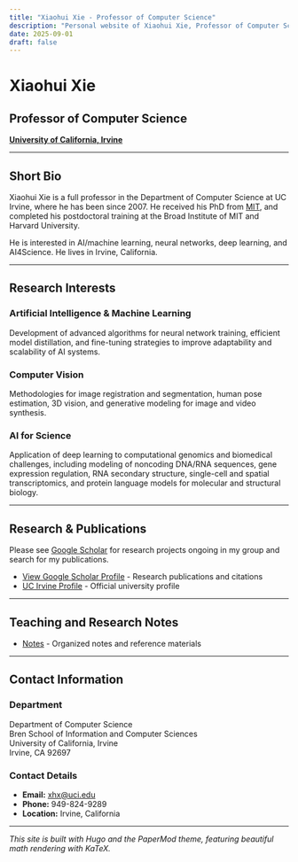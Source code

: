 ```yaml
---
title: "Xiaohui Xie - Professor of Computer Science"
description: "Personal website of Xiaohui Xie, Professor of Computer Science at UC Irvine, specializing in AI, machine learning, and computational genomics"
date: 2025-09-01
draft: false
---
```


# Xiaohui Xie

## Professor of Computer Science

**[University of California, Irvine](https://www.uci.edu/)**

---

## Short Bio

Xiaohui Xie is a full professor in the Department of Computer Science at UC Irvine, where he has been since 2007. He received his PhD from [MIT](https://www.mit.edu/), and completed his postdoctoral training at the Broad Institute of MIT and Harvard University. 

He is interested in AI/machine learning, neural networks, deep learning, and AI4Science. He lives in Irvine, California.

---

## Research Interests

### Artificial Intelligence & Machine Learning
Development of advanced algorithms for neural network training, efficient model distillation, and fine-tuning strategies to improve adaptability and scalability of AI systems.

### Computer Vision
Methodologies for image registration and segmentation, human pose estimation, 3D vision, and generative modeling for image and video synthesis.

### AI for Science
Application of deep learning to computational genomics and biomedical challenges, including modeling of noncoding DNA/RNA sequences, gene expression regulation, RNA secondary structure, single-cell and spatial transcriptomics, and protein language models for molecular and structural biology.

---

## Research & Publications

Please see [Google Scholar](https://scholar.google.com/citations?user=YOUR_GOOGLE_SCHOLAR_ID&sortby=pubdate) for research projects ongoing in my group and search for my publications.

- [View Google Scholar Profile](https://scholar.google.com/citations?user=YOUR_GOOGLE_SCHOLAR_ID&sortby=pubdate) - Research publications and citations
- [UC Irvine Profile](https://www.ics.uci.edu/~xhx/) - Official university profile

---

## Teaching and Research Notes

- [Notes](/notes/) - Organized notes and reference materials


---

## Contact Information

### Department
Department of Computer Science  
Bren School of Information and Computer Sciences  
University of California, Irvine  
Irvine, CA 92697

### Contact Details
- **Email:** xhx@uci.edu
- **Phone:** 949-824-9289
- **Location:** Irvine, California

---



*This site is built with Hugo and the PaperMod theme, featuring beautiful math rendering with KaTeX.*
